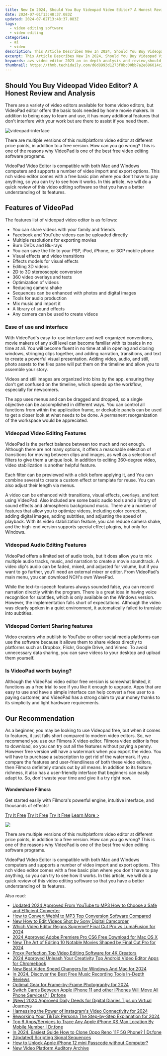 ```yaml
---
title: New In 2024, Should You Buy Videopad Video Editor? A Honest Review and Analysis
date: 2024-07-01T13:48:37.083Z
updated: 2024-07-02T13:48:37.083Z
tags: 
  - video editing software
  - video editing
categories: 
  - ai
  - video
description: This Article Describes New In 2024, Should You Buy Videopad Video Editor? A Honest Review and Analysis
excerpt: This Article Describes New In 2024, Should You Buy Videopad Video Editor? A Honest Review and Analysis
keywords: avs video editor 2023 an in depth analysis and review,should you buy videopad video editor a 2023 in depth review and analysis,should you buy videopad video editor an honest review and recommendation,should you buy videopad video editor our honest review and verdict,the ultimate videopad video editor review should you buy it,should you buy videopad video editor a honest review and analysis,should you buy videopad an honest review and recommendation
thumbnail: https://thmb.techidaily.com/d6d8993d1273f8bc00bb7a2e686014c201566f37966420d7b78cb492b551351d.jpg
---
```


## Should You Buy Videopad Video Editor? A Honest Review and Analysis

There are a variety of video editors available for home video editors, but VideoPad editor offers the basic tools needed by home movie makers. In addition to being easy to learn and use, it has many additional features that don't interfere with your work but are there to assist if you need them.

![videopad-interface](https://images.wondershare.com/filmora/article-images/videopad-interface.jpg)

There are multiple versions of this multiplatform video editor at different price points, in addition to a free version. How can you go wrong? This is one of the reasons why VideoPad is one of the best free video editing software programs.

VideoPad Video Editor is compatible with both Mac and Windows computers and supports a number of video import and export options. This nch video editor comes with a free basic plan where you don't have to pay anything, so you can try to see how it works. In this article, we will do a quick review of this video editing software so that you have a better understanding of its features.

## **Features of VideoPad**

The features list of videopad video editor is as follows:

* You can share videos with your family and friends
* Facebook and YouTube videos can be uploaded directly
* Multiple resolutions for exporting movies
* Burn DVDs and Blu-rays
* You can save the file to your PSP, iPod, iPhone, or 3GP mobile phone
* Visual effects and video transitions
* Effects models for visual effects
* Editing 3D videos
* 2D to 3D stereoscopic conversion
* 360 video overlays and texts
* Optimization of videos
* Reducing camera shake
* Sequences can be enhanced with photos and digital images
* Tools for audio production
* Mix music and import it
* A library of sound effects
* Any camera can be used to create videos

### **Ease of use and interface**

With VideoPad's easy-to-use interface and well-organized conventions, movie makers of any skill level can become familiar with its basics in no time at all. You will become fluent in no time at all in opening and closing windows, stringing clips together, and adding narration, transitions, and text to create a powerful visual presentation. Adding video, audio, and still, photo assets to the files pane will put them on the timeline and allow you to assemble your story.

Videos and still images are organized into bins by the app, ensuring they don't get confused on the timeline, which speeds up the workflow, especially for newcomers.

The app uses menus and can be dragged and dropped, so a single objective can be accomplished in different ways. You can control all functions from within the application frame, or dockable panels can be used to get a closer look at what needs to be done. A permanent reorganization of the workspace would be appreciated.

### **Videopad Video Editing Features**

VideoPad is the perfect balance between too much and not enough. Although there are not many options, it offers a reasonable selection of transitions for moving between clips and images, as well as a selection of filters to give them a unique look. In addition to editing 360-degree video, video stabilization is another helpful feature.

Each filter can be previewed with a click before applying it, and You can combine several to create a custom effect or template for reuse. You can also adjust their length via menus.

A video can be enhanced with transitions, visual effects, overlays, and text using VideoPad. Also included are some basic audio tools and a library of sound effects and atmospheric background music. There are a number of features that allow you to optimize videos, including color correction, adding digital images, adding subtitles, and adjusting the speed of playback. With its video stabilization feature, you can reduce camera shake, and the high-end version supports special effect plugins, but only for Windows.

### **Videopad Audio Editing Features**

VideoPad offers a limited set of audio tools, but it does allow you to mix multiple audio tracks, music, and narration to create a movie soundtrack. A video clip's audio can be faded, mixed, and adjusted for volume, but if you want to go further, you'll need an external mixer or editor. From VideoPad's main menu, you can download NCH's own WavePad.

While the text-to-speech features always sounded false, you can record narration directly within the program. There is a great idea in having voice recognition for subtitles, which is only available on the Windows version. However, the implementation falls short of expectations. Although the video was clearly spoken in a quiet environment, it automatically failed to translate into subtitles.

### **Videopad Content Sharing features**

Video creators who publish to YouTube or other social media platforms can use the software because it allows them to share videos directly to platforms such as Dropbox, Flickr, Google Drive, and Vimeo. To avoid unnecessary data sharing, you can save videos to your desktop and upload them yourself.

### **Is VideoPad worth buying?**

Although the VideoPad video editor free version is somewhat limited, it functions as a free trial to see if you like it enough to upgrade. Apps that are easy to use and have a simple interface can help convert a free user to a paying customer, and VideoPad has a strong claim to your money thanks to its simplicity and light hardware requirements.

## **Our Recommendation**

As a beginner, you may be looking to use Videopad free, but when it comes to features, it just falls short compared to modern video editors. So, we recommend you use our Filmora X video editor. Filmora video editor is free to download, so you can try out all the features without paying a penny. However free version will have a watermark when you export the video. You will have to purchase a subscription to get rid of the watermark. If you compare the features and user-friendliness of both these video editors, then Filmora definitely stands out by all means. In addition to its feature richness, it also has a user-friendly interface that beginners can easily adapt to. So, don't waste your time and give it a try right now.

#### Wondershare Filmora

Get started easily with Filmora's powerful engine, intuitive interface, and thousands of effects!

[Try It Free](https://tools.techidaily.com/wondershare/filmora/download/) [Try It Free](https://tools.techidaily.com/wondershare/filmora/download/) [Try It Free](https://tools.techidaily.com/wondershare/filmora/download/) [Learn More >](https://tools.techidaily.com/wondershare/filmora/download/)

![](https://neveragain.allstatics.com/2019/assets/image/box/filmora-9.png)

There are multiple versions of this multiplatform video editor at different price points, in addition to a free version. How can you go wrong? This is one of the reasons why VideoPad is one of the best free video editing software programs.

VideoPad Video Editor is compatible with both Mac and Windows computers and supports a number of video import and export options. This nch video editor comes with a free basic plan where you don't have to pay anything, so you can try to see how it works. In this article, we will do a quick review of this video editing software so that you have a better understanding of its features.

<span class="atpl-alsoreadstyle">Also read:</span>
<div><ul>
<li><a href="https://video-ai-editor.techidaily.com/updated-2024-approved-from-youtube-to-mp3-how-to-choose-a-safe-and-efficient-converter/"><u>Updated 2024 Approved From YouTube to MP3 How to Choose a Safe and Efficient Converter</u></a></li>
<li><a href="https://video-ai-editor.techidaily.com/how-to-convert-webm-to-mp3-top-conversion-software-compared/"><u>How to Convert WebM to MP3 Top Conversion Software Compared</u></a></li>
<li><a href="https://video-ai-editor.techidaily.com/new-how-to-edit-videos-shot-by-sony-digital-camcorder/"><u>New How to Edit Videos Shot by Sony Digital Camcorder</u></a></li>
<li><a href="https://video-ai-editor.techidaily.com/which-video-editor-reigns-supreme-final-cut-pro-vs-lumafusion-for-2024/"><u>Which Video Editor Reigns Supreme? Final Cut Pro vs LumaFusion for 2024</u></a></li>
<li><a href="https://video-ai-editor.techidaily.com/2024-approved-adobe-premiere-pro-cs6-free-download-for-mac-os-x/"><u>2024 Approved Adobe Premiere Pro CS6 Free Download for Mac OS X</u></a></li>
<li><a href="https://video-ai-editor.techidaily.com/new-the-art-of-editing-10-notable-movies-shaped-by-final-cut-pro-for-2024/"><u>New The Art of Editing 10 Notable Movies Shaped by Final Cut Pro for 2024</u></a></li>
<li><a href="https://video-ai-editor.techidaily.com/proxy-perfection-top-video-editing-software-for-4k-creators/"><u>Proxy Perfection Top Video Editing Software for 4K Creators</u></a></li>
<li><a href="https://video-ai-editor.techidaily.com/2024-approved-unleash-your-creativity-top-android-video-editor-apps-for-chromebook/"><u>2024 Approved Unleash Your Creativity Top Android Video Editor Apps for Chromebook</u></a></li>
<li><a href="https://video-ai-editor.techidaily.com/new-best-video-speed-changers-for-windows-and-mac-for-2024/"><u>New Best Video Speed Changers for Windows And Mac for 2024</u></a></li>
<li><a href="https://video-ai-editor.techidaily.com/in-2024-discover-the-best-free-music-recording-tools-in-depth-reviews/"><u>In 2024, Discover the Best Free Music Recording Tools In-Depth Reviews</u></a></li>
<li><a href="https://extra-skills.techidaily.com/optimal-gear-for-frame-by-frame-photography-for-2024/"><u>Optimal Gear for Frame-by-Frame Photography for 2024</u></a></li>
<li><a href="https://iphone-transfer.techidaily.com/switch-cards-between-apple-iphone-11-and-other-iphones-will-move-all-phone-services-drfone-by-drfone-transfer-from-ios/"><u>Switch Cards Between Apple iPhone 11 and other iPhones Will Move All Phone Services? | Dr.fone</u></a></li>
<li><a href="https://facebook-record-videos.techidaily.com/new-2024-approved-daily-deeds-for-digital-diaries-tips-on-virtual-journeys/"><u>[New] 2024 Approved  Daily Deeds for Digital Diaries  Tips on Virtual Journeys</u></a></li>
<li><a href="https://instagram-video-recordings.techidaily.com/harnessing-the-power-of-instagrams-video-connectivity-for-2024/"><u>Harnessing the Power of Instagram's Video Connectivity for 2024</u></a></li>
<li><a href="https://tiktok-video-recordings.techidaily.com/reworking-your-tiktok-persona-the-step-by-step-explanation-for-2024/"><u>Reworking Your TikTok Persona  The Step-by-Step Explanation for 2024</u></a></li>
<li><a href="https://ios-location-track.techidaily.com/top-6-appsservices-to-trace-any-apple-iphone-xs-max-location-by-mobile-number-drfone-by-drfone-virtual-ios/"><u>Top 6 Apps/Services to Trace Any Apple iPhone XS Max Location By Mobile Number | Dr.fone</u></a></li>
<li><a href="https://android-transfer.techidaily.com/in-2024-easiest-guide-how-to-clone-oppo-reno-11f-5g-phone-drfone-by-drfone-transfer-from-android-transfer-from-android/"><u>In 2024, Easiest Guide How to Clone Oppo Reno 11F 5G Phone? | Dr.fone</u></a></li>
<li><a href="https://facebook-video-share.techidaily.com/updated-scripting-signal-sequences/"><u>[Updated] Scripting Signal Sequences</u></a></li>
<li><a href="https://ios-unlock.techidaily.com/how-to-unlock-apple-iphone-12-mini-passcode-without-computer-by-drfone-ios/"><u>How to Unlock Apple iPhone 12 mini Passcode without Computer?</u></a></li>
<li><a href="https://audio-shaping.techidaily.com/new-video-platform-auditory-archive/"><u>New Video Platform Auditory Archive</u></a></li>
</ul></div>

<ins class="adsbygoogle"
      style="display:block"
      data-ad-client="ca-pub-7571918770474297"
      data-ad-slot="8358498916"
      data-ad-format="auto"
      data-full-width-responsive="true"></ins>